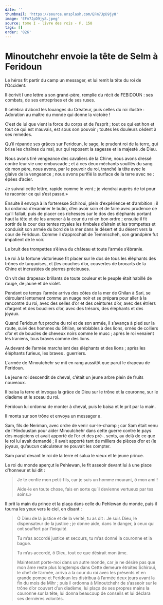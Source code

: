 ```yaml
---
date: ''
thumbnail: 'https://source.unsplash.com/EFm7JpD9jy8'
image: 'EFm7JpD9jy8.jpeg'
source: tome I - livre des rois - P. 158
tags: []
order: '026'
---
```


# Minoutchehr envoie la tête de Selm à Feridoun

Le héros fit partir du camp un messager, et lui remit la tête du roi de l’Occident.

Il écrivit î
une lettre a son grand-père, remplie du récit de FEBIDOUN : ses combats, de ses entreprises et de ses ruses.

Il célébra d’abord les louanges du Créateur, puis celles du roi illustre : Adoration au maître du monde qui donne la victoire !

C’est de lui que vient la force du corps et de l’esprit ; tout ce qui est hon et tout ce qui est mauvais, est sous son pouvoir ; toutes les douleurs cèdent à ses remèdes.

Qu’il répande ses grâces sur Feridoun, le sage, le prudent roi de la terre, qui brise les chaînes du mal, sur qui reposent la sagesse et la majesté .de Dieu.

Nous avons tiré vengeance des cavaliers de la Chine, nous avons dressé contre leur vie une embuscade ; et à ces deux méchants souillés du sang de mon père, nous avons, par le pouvoir du roi, tranché la tête avec le glaive de la vengeance ; nous avons purifié la surface de la terre avec ne : épées d’acier.

Je suivrai cette lettre, rapide comme le vent ; je viendrai auprès de toi pour te raconter ce qui s’est passé.»

Ensuite il envoya à la forteresse Schiroui, plein d’expérience et d’ambition ; il lui ordonna d’examiner le butin, d’en avoir soin et de faire avec prudence ce qu’il fallait, puis de placer ces richesses sur le dos des éléphants portant haut la tête et de les amener à la cour du roi en bon ordre ; ensuite il fit sortir de la cour des tentes royales les timbales d’airain et les trompettes et conduisit son armée du bord de la mer dans le désert et du désert vers la cour de Feridoun. 
 Comme il s’approchait de Temmischeh, son grandpère fut impatient de le voir.

Le bruit des trompettes s’éleva du château et toute l’armée s’ébranle.

Le roi à la fortune victorieuse fit placer sur le dos de tous les éléphants des trônes de turquoises, et
(les couches d’or, couvertes de brocarts de la Chine et incrustées de pierres précieuses.

On vit des drapeaux brillants de toute couleur et le peuple était habillé de rouge, de jaune et de violet.

Pendant ce temps l’armée arriva des côtes de la mer de Ghilan à Sari, se déroulant lentement comme un nuage noir et se prépara pour aller à la rencontre du roi, avec des selles d’or et des ceintures d’or, avec des étriers d’argent et des boucliers d’or, avec des trésors, des éléphants et des joyaux.

Quand Feridoun fut proche du roi et de son armée, il s’avança à pied sur la route, suivi des hommes du Ghilan, semblables à des lions, ornés de colliers d’or et de boucles de cheveux noirs comme le musc ; après le roi venaient les Iraniens, tous braves comme des lions.

Audevant de l’armée marchaient des éléphants et des lions ; après les éléphants furieux, les braves . guerriers.

L’armée de Minoutchehr se mit en rang aussitôt que parut le drapeau de Feridoun.

Le jeune roi descendit de cheval, c’était un jeune arbre plein de fruits nouveaux.

Il baisa la terre et invoqua la grâce de Dieu sur le trône et la couronne, sur le diadème et le sceau du roi.

Feridoun lui ordonna de monter à cheval, puis le baisa et le prit par la main.

Il monta sur son trône et envoya un messager a.

Sam, fils de Neriman, avec ordre de venir sur-le-champ ; car Sam était venu de l’Hindoustan pour aider Minoutchehr dans cette guerre contre le pays des magiciens et avait apporté de l’or et des pré-.
sents, au delà de ce que le roi lui avait demandé ; il avait apporté tant de milliers de pièces d’or et (le joyaux, qu’aucun calculateur ne pouvait les compter.

Sam parut devant le roi de la terre et salua le vieux et le jeune prince.

Le roi du monde aperçut le Pehlewan, le fit asseoir devant lui à une place d’honneur et lui dit :

> Je te confie mon petit-fils, car je suis un homme mourant, ô mon ami !
>
> Aide-le en toute chose, fais en sorte qu’il devienne vertueux par tes soins.»

Il prit la main du prince et la plaça dans celle du Pehlewan du monde, puis il tourna les yeux vers le ciel, en disant :

> Ô Dieu de la justice et de la vérité, tu as dit : Je suis Dieu, le dispensateur de la justice ; je donne aide, dans le danger, à ceux qui ont souffert par l’iniquité.
>
> Tu m’as accordé justice et secours, tu m’as donné la couronne et la bague.
>
> Tu m’as accordé, ô
Dieu, tout ce que désirait mon âme.
>
> Maintenant porte-moi dans un autre monde, car je ne désire pas que mon âme reste plus longtemps dans Cette demeure étroites Schiroui, le chef de l’armée, arriva a la cour du roi avec les présents et en grande pompe et Feridoun les distribua à l’armée deux jours avant la fin du mois de Mihr ; puis il ordonna à Minoutchehr de s’asseoir sur le trône d’or couvert d’un diadème, lui plaça de ses propres mains la couronne sur la tête, lui donna beaucoup de conseils et lui déclara ses dernières volontés.
